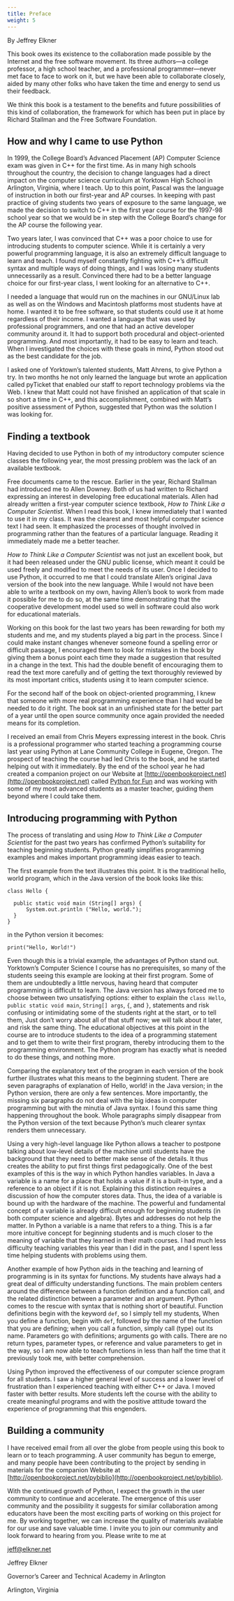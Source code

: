 ```yaml
---
title: Preface
weight: 5
---
```


By Jeffrey Elkner

This book owes its existence to the collaboration made possible by the Internet
and the free software movement. Its three authors&#8212;a college professor, a high
school teacher, and a professional programmer&#8212;never met face to face to work
on it, but we have been able to collaborate closely, aided by many other folks
who have taken the time and energy to send us their feedback.

We think this book is a testament to the benefits and future possibilities of
this kind of collaboration, the framework for which has been put in place by
Richard Stallman and the Free Software Foundation.

## How and why I came to use Python

In 1999, the College Board&#8217;s Advanced Placement (AP) Computer Science exam was
given in C++ for the first time. As in many high schools throughout the
country, the decision to change languages had a direct impact on the computer
science curriculum at Yorktown High School in Arlington, Virginia, where I
teach. Up to this point, Pascal was the language of instruction in both our
first-year and AP courses. In keeping with past practice of giving students two
years of exposure to the same language, we made the decision to switch to C++
in the first year course for the 1997-98 school year so that we would be in
step with the College Board&#8217;s change for the AP course the following year.

Two years later, I was convinced that C++ was a poor choice to use for
introducing students to computer science. While it is certainly a very powerful
programming language, it is also an extremely difficult language to learn and
teach. I found myself constantly fighting with C++&#8217;s difficult syntax and
multiple ways of doing things, and I was losing many students unnecessarily as
a result. Convinced there had to be a better language choice for our first-year
class, I went looking for an alternative to C++.

I needed a language that would run on the machines in our GNU/Linux lab as well
as on the Windows and Macintosh platforms most students have at home. I wanted
it to be free software, so that students could use it at home regardless of
their income. I wanted a language that was used by professional programmers,
and one that had an active developer community around it. It had to support
both procedural and object-oriented programming. And most importantly, it had
to be easy to learn and teach. When I investigated the choices with these goals
in mind, Python stood out as the best candidate for the job.

I asked one of Yorktown&#8217;s talented students, Matt Ahrens, to give Python a try.
In two months he not only learned the language but wrote an application called
pyTicket that enabled our staff to report technology problems via the Web. I
knew that Matt could not have finished an application of that scale in so short
a time in C++, and this accomplishment, combined with Matt&#8217;s positive
assessment of Python, suggested that Python was the solution I was looking for.

## Finding a textbook

Having decided to use Python in both of my introductory computer science
classes the following year, the most pressing problem was the lack of an
available textbook.

Free documents came to the rescue. Earlier in the year, Richard Stallman had
introduced me to Allen Downey. Both of us had written to Richard expressing an
interest in developing free educational materials. Allen had already written a
first-year computer science textbook, *How to Think Like a Computer Scientist*.
When I read this book, I knew immediately that I wanted to use it in my class.
It was the clearest and most helpful computer science text I had seen. It
emphasized the processes of thought involved in programming rather than the
features of a particular language. Reading it immediately made me a better
teacher.

*How to Think Like a Computer Scientist* was not just an excellent book, but it
had been released under the GNU public license, which meant it could be used
freely and modified to meet the needs of its user.  Once I decided to use
Python, it occurred to me that I could translate Allen&#8217;s original Java version
of the book into the new language. While I would not have been able to write a
textbook on my own, having Allen&#8217;s book to work from made it possible for me to
do so, at the same time demonstrating that the cooperative development model
used so well in software could also work for educational materials.

Working on this book for the last two years has been rewarding for both my
students and me, and my students played a big part in the process. Since I
could make instant changes whenever someone found a spelling error or difficult
passage, I encouraged them to look for mistakes in the book by giving them a
bonus point each time they made a suggestion that resulted in a change in the
text. This had the double benefit of encouraging them to read the text more
carefully and of getting the text thoroughly reviewed by its most important
critics, students using it to learn computer science.

For the second half of the book on object-oriented programming, I knew that
someone with more real programming experience than I had would be needed to do
it right. The book sat in an unfinished state for the better part of a year
until the open source community once again provided the needed means for its
completion.

I received an email from Chris Meyers expressing interest in the book.  Chris
is a professional programmer who started teaching a programming course last
year using Python at Lane Community College in Eugene, Oregon. The prospect of
teaching the course had led Chris to the book, and he started helping out with
it immediately. By the end of the school year he had created a companion
project on our Website at [http://openbookproject.net](http://openbookproject.net) called  [Python for Fun](http://openbookproject.net/py4fun) and was
working with some of my most advanced students as a master teacher, guiding
them beyond where I could take them.

## Introducing programming with Python

The process of translating and using *How to Think Like a Computer Scientist*
for the past two years has confirmed Python&#8217;s suitability for teaching
beginning students. Python greatly simplifies programming examples and makes
important programming ideas easier to teach.

The first example from the text illustrates this point. It is the traditional
hello, world program, which in the Java version of the book looks like this:

```
class Hello {

  public static void main (String[] args) {
      System.out.println ("Hello, world.");
  }
}
```
in the Python version it becomes:
```
print("Hello, World!")
```

Even though this is a trivial example, the advantages of Python stand out.
Yorktown&#8217;s Computer Science I course has no prerequisites, so many of the
students seeing this example are looking at their first program. Some of them
are undoubtedly a little nervous, having heard that computer programming is
difficult to learn. The Java version has always forced me to choose between two
unsatisfying options: either to explain the ```class Hello```,
```public static void main```, ```String[] args```, ```{```, and ```}```, statements and risk
confusing or intimidating some of the students right at the start, or to tell
them, Just don&#8217;t worry about all of that stuff now; we will talk about it
later, and risk the same thing. The educational objectives at this point in the
course are to introduce students to the idea of a programming statement and to
get them to write their first program, thereby introducing them to the
programming environment. The Python program has exactly what is needed to do
these things, and nothing more.

Comparing the explanatory text of the program in each version of the book
further illustrates what this means to the beginning student.  There are
seven paragraphs of explanation of Hello, world! in the Java version; in the
Python version, there are only a few sentences. More importantly, the missing
six paragraphs do not deal with the big ideas in computer programming but with
the minutia of Java syntax. I found this same thing happening throughout the
book.  Whole paragraphs simply disappear from the Python version of the text
because Python&#8217;s much clearer syntax renders them unnecessary.

Using a very high-level language like Python allows a teacher to postpone
talking about low-level details of the machine until students have the
background that they need to better make sense of the details. It thus creates
the ability to put first things first pedagogically. One of the best examples
of this is the way in which Python handles variables. In Java a variable is a
name for a place that holds a value if it is a built-in type, and a reference
to an object if it is not. Explaining this distinction requires a discussion
of how the computer stores data. Thus, the idea of a variable is bound up with
the hardware of the machine. The powerful and fundamental concept of a variable
is already difficult enough for beginning students (in both computer science
and algebra).  Bytes and addresses do not help the matter. In Python a variable
is a name that refers to a thing. This is a far more intuitive concept for
beginning students and is much closer to the meaning of variable that they
learned in their math courses. I had much less difficulty teaching variables
this year than I did in the past, and I spent less time helping students with
problems using them.

Another example of how Python aids in the teaching and learning of programming
is in its syntax for functions. My students have always had a great deal of
difficulty understanding functions. The main problem centers around the
difference between a function definition and a function call, and the related
distinction between a parameter and an argument. Python comes to the rescue
with syntax that is nothing short of beautiful. Function definitions begin with
the keyword ```def```, so I simply tell my students, When you define a function,
begin with ```def```, followed by the name of the function that you are defining;
when you call a function, simply call (type) out its name. Parameters go with
definitions; arguments go with calls. There are no return types, parameter
types, or reference and value parameters to get in the way, so I am now able to
teach functions in less than half the time that it previously took me, with
better comprehension.

Using Python improved the effectiveness of our computer science program for all
students. I saw a higher general level of success and a lower level of
frustration than I experienced teaching with either C++ or Java. I moved faster
with better results. More students left the course with the ability to create
meaningful programs and with the positive attitude toward the experience of
programming that this engenders.

## Building a community

I have received email from all over the globe from people using this book to
learn or to teach programming. A user community has begun to emerge, and many
people have been contributing to the project by sending in materials for the
companion Website at [http://openbookproject.net/pybiblio](http://openbookproject.net/pybiblio).

With the continued growth of Python, I expect the growth in the user community
to continue and accelerate. The emergence of this user community and the
possibility it suggests for similar collaboration among educators have been the
most exciting parts of working on this project for me. By working together, we
can increase the quality of materials available for our use and save valuable
time. I invite you to join our community and look forward to hearing from you.
Please write to me at 

[jeff&#64;elkner&#46;net](mailto:jeff&#37;&#52;&#48;elkner&#46;net)

Jeffrey Elkner

Governor&#8217;s Career and Technical Academy in Arlington

Arlington, Virginia